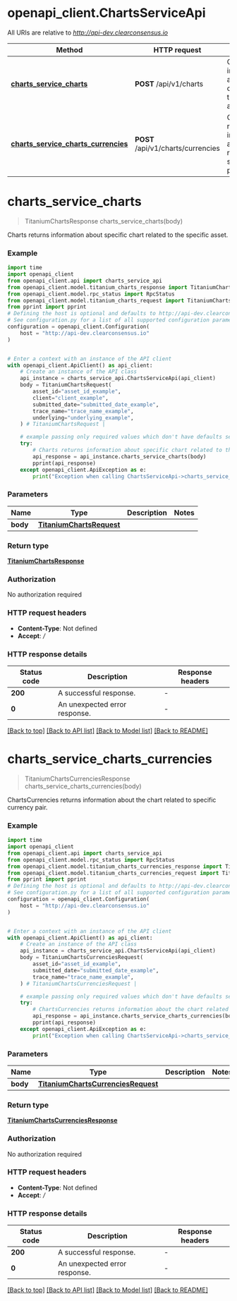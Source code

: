 # openapi_client.ChartsServiceApi

All URIs are relative to *http://api-dev.clearconsensus.io*

Method | HTTP request | Description
------------- | ------------- | -------------
[**charts_service_charts**](ChartsServiceApi.md#charts_service_charts) | **POST** /api/v1/charts | Charts returns information about specific chart related to the specific asset.
[**charts_service_charts_currencies**](ChartsServiceApi.md#charts_service_charts_currencies) | **POST** /api/v1/charts/currencies | ChartsCurrencies returns information about the chart related to specific currency pair.


# **charts_service_charts**
> TitaniumChartsResponse charts_service_charts(body)

Charts returns information about specific chart related to the specific asset.

### Example


```python
import time
import openapi_client
from openapi_client.api import charts_service_api
from openapi_client.model.titanium_charts_response import TitaniumChartsResponse
from openapi_client.model.rpc_status import RpcStatus
from openapi_client.model.titanium_charts_request import TitaniumChartsRequest
from pprint import pprint
# Defining the host is optional and defaults to http://api-dev.clearconsensus.io
# See configuration.py for a list of all supported configuration parameters.
configuration = openapi_client.Configuration(
    host = "http://api-dev.clearconsensus.io"
)


# Enter a context with an instance of the API client
with openapi_client.ApiClient() as api_client:
    # Create an instance of the API class
    api_instance = charts_service_api.ChartsServiceApi(api_client)
    body = TitaniumChartsRequest(
        asset_id="asset_id_example",
        client="client_example",
        submitted_date="submitted_date_example",
        trace_name="trace_name_example",
        underlying="underlying_example",
    ) # TitaniumChartsRequest | 

    # example passing only required values which don't have defaults set
    try:
        # Charts returns information about specific chart related to the specific asset.
        api_response = api_instance.charts_service_charts(body)
        pprint(api_response)
    except openapi_client.ApiException as e:
        print("Exception when calling ChartsServiceApi->charts_service_charts: %s\n" % e)
```


### Parameters

Name | Type | Description  | Notes
------------- | ------------- | ------------- | -------------
 **body** | [**TitaniumChartsRequest**](TitaniumChartsRequest.md)|  |

### Return type

[**TitaniumChartsResponse**](TitaniumChartsResponse.md)

### Authorization

No authorization required

### HTTP request headers

 - **Content-Type**: Not defined
 - **Accept**: */*


### HTTP response details

| Status code | Description | Response headers |
|-------------|-------------|------------------|
**200** | A successful response. |  -  |
**0** | An unexpected error response. |  -  |

[[Back to top]](#) [[Back to API list]](../README.md#documentation-for-api-endpoints) [[Back to Model list]](../README.md#documentation-for-models) [[Back to README]](../README.md)

# **charts_service_charts_currencies**
> TitaniumChartsCurrenciesResponse charts_service_charts_currencies(body)

ChartsCurrencies returns information about the chart related to specific currency pair.

### Example


```python
import time
import openapi_client
from openapi_client.api import charts_service_api
from openapi_client.model.rpc_status import RpcStatus
from openapi_client.model.titanium_charts_currencies_response import TitaniumChartsCurrenciesResponse
from openapi_client.model.titanium_charts_currencies_request import TitaniumChartsCurrenciesRequest
from pprint import pprint
# Defining the host is optional and defaults to http://api-dev.clearconsensus.io
# See configuration.py for a list of all supported configuration parameters.
configuration = openapi_client.Configuration(
    host = "http://api-dev.clearconsensus.io"
)


# Enter a context with an instance of the API client
with openapi_client.ApiClient() as api_client:
    # Create an instance of the API class
    api_instance = charts_service_api.ChartsServiceApi(api_client)
    body = TitaniumChartsCurrenciesRequest(
        asset_id="asset_id_example",
        submitted_date="submitted_date_example",
        trace_name="trace_name_example",
    ) # TitaniumChartsCurrenciesRequest | 

    # example passing only required values which don't have defaults set
    try:
        # ChartsCurrencies returns information about the chart related to specific currency pair.
        api_response = api_instance.charts_service_charts_currencies(body)
        pprint(api_response)
    except openapi_client.ApiException as e:
        print("Exception when calling ChartsServiceApi->charts_service_charts_currencies: %s\n" % e)
```


### Parameters

Name | Type | Description  | Notes
------------- | ------------- | ------------- | -------------
 **body** | [**TitaniumChartsCurrenciesRequest**](TitaniumChartsCurrenciesRequest.md)|  |

### Return type

[**TitaniumChartsCurrenciesResponse**](TitaniumChartsCurrenciesResponse.md)

### Authorization

No authorization required

### HTTP request headers

 - **Content-Type**: Not defined
 - **Accept**: */*


### HTTP response details

| Status code | Description | Response headers |
|-------------|-------------|------------------|
**200** | A successful response. |  -  |
**0** | An unexpected error response. |  -  |

[[Back to top]](#) [[Back to API list]](../README.md#documentation-for-api-endpoints) [[Back to Model list]](../README.md#documentation-for-models) [[Back to README]](../README.md)

